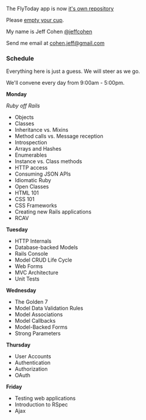 The FlyToday app is now [it's own repository](https://github.com/JeffCohen/flytoday)


Please [empty your cup](http://c2.com/cgi/wiki?EmptyYourCup).

My name is Jeff Cohen [@jeffcohen](https://twitter.com/jeffcohen)

Send me email at cohen.jeff@gmail.com


### Schedule

Everything here is just a guess. We will steer as we go.

We'll convene every day from 9:00am - 5:00pm.

**Monday**

*Ruby off Rails*

* Objects
* Classes
* Inheritance vs. Mixins
* Method calls vs. Message reception
* Introspection
* Arrays and Hashes
* Enumerables
* Instance vs. Class methods
* HTTP access
* Consuming JSON APIs
* Idiomatic Ruby
* Open Classes
* HTML 101
* CSS 101
* CSS Frameworks
* Creating new Rails applications
* RCAV

**Tuesday**

* HTTP Internals
* Database-backed Models
* Rails Console
* Model CRUD Life Cycle
* Web Forms
* MVC Architecture
* Unit Tests

**Wednesday**

* The Golden 7
* Model Data Validation Rules
* Model Associations
* Model Callbacks
* Model-Backed Forms
* Strong Parameters

**Thursday**

* User Accounts
* Authentication
* Authorization
* OAuth

**Friday**

* Testing web applications
* Introduction to RSpec
* Ajax



